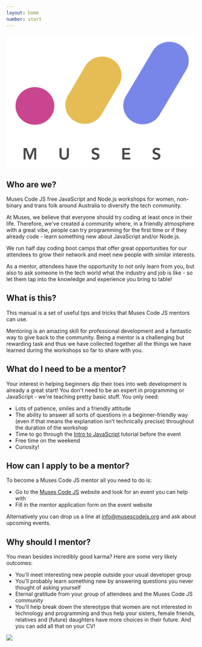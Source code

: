 ```yaml
---
layout: home
number: start
---
```


<img src="assets/muses_logo.png">

## Who are we?

Muses Code JS free JavaScript and Node.js workshops for women, non-binary and trans folk around Australia to diversify the tech community.

At Muses, we believe that everyone should try coding at least once in their life. Therefore, we've created a community where, in a friendly atmosphere with a great vibe, people can try programming for the first time or if they already code - learn something new about JavaScript and/or Node.js.

We run half day coding boot camps that offer great opportunities for our attendees to grow their network and meet new people with similar interests.

As a mentor, attendees have the opportunity to not only learn from you, but also to ask someone in the tech world what the industry and job is like - so let them tap into the knowledge and experience you bring to table!

## What is this?

This manual is a set of useful tips and tricks that Muses Code JS mentors can use.

Mentoring is an amazing skill for professional development and a fantastic way to give back to the community. Being a mentor is a challenging but rewarding task and thus we have collected together all the things we have learned during the workshops so far to share with you.

## What do I need to be a mentor?

Your interest in helping beginners dip their toes into web development is already a great start! You don't need to be an expert in programming or JavaScript - we're teaching pretty basic stuff. You only need:

- Lots of patience, smiles and a friendly attitude
- The ability to answer all sorts of questions in a beginner-friendly way (even if that means the explanation isn’t technically precise) throughout the duration of the workshop
- Time to go through the [Intro to JavaScript](https://github.com/muses-code-js/js-intro-workshop) tutorial before the event
- Free time on the weekend
- Curiosity!

## How can I apply to be a mentor?

To become a Muses Code JS mentor all you need to do is:

- Go to the [Muses Code JS](www.musescodejs.org) website and look for an event you can help with
- Fill in the mentor application form on the event website

Alternatively you can drop us a line at <a href="mailto:info@musescodejs.org">info@musescodejs.org</a> and ask about upcoming events.

## Why should I mentor?

You mean besides incredibly good karma? Here are some very likely outcomes:

- You’ll meet interesting new people outside your usual developer group
- You’ll probably learn something new by answering questions you never thought of asking yourself
- Eternal gratitude from your group of attendees and the Muses Code JS community
- You’ll help break down the stereotype that women are not interested in technology and programming and thus help your sisters, female friends, relatives and (future) daughters have more choices in their future. And you can add all that on your CV!

<img src="{{ site.baseurl }}/assets/high-five.gif">
<!-- <img width="300" src="assets/high-five.gif"> -->

